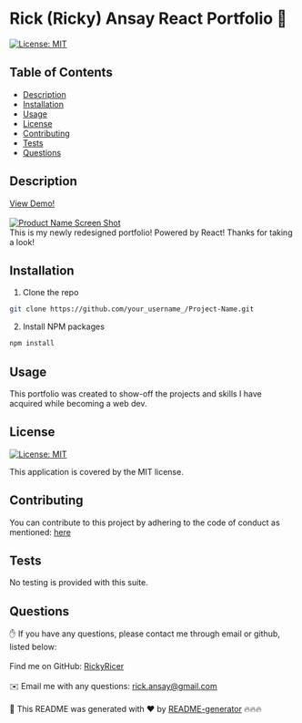 # Rick (Ricky) Ansay React Portfolio 👋
 
[![License: MIT](https://img.shields.io/badge/License-MIT-yellow.svg)](https://opensource.org/licenses/MIT)

## Table of Contents

* [Description](#description)
* [Installation](#installation)
* [Usage](#usage)
* [License](#license)
* [Contributing](#contributing)
* [Tests](#tests)
* [Questions](#questions)

## Description

<a href="https://rickyricer.github.io/reactPortfolio/">View Demo!</a> <br />
<br />
[![Product Name Screen Shot][product-screenshot]](#) <br />
This is my newly redesigned portfolio! Powered by React! Thanks for taking a look!

## Installation

1. Clone the repo
```sh
git clone https://github.com/your_username_/Project-Name.git
```
2. Install NPM packages
```sh
npm install
```


## Usage

This portfolio was created to show-off the projects and skills I have acquired while becoming a web dev. 

## License

[![License: MIT](https://img.shields.io/badge/License-MIT-yellow.svg)](https://opensource.org/licenses/MIT)

This application is covered by the MIT license. 

## Contributing



You can contribute to this project by adhering to the code of conduct as mentioned: [here](https://www.contributor-covenant.org/#:~:text=Contributor%20Covenant%20is%20a%20code,that%20distinguish%20your%20own%20community)

## Tests

No testing is provided with this suite.

## Questions

✋ If you have any questions, please contact me through email or github, listed below:<br />
<br />
Find me on GitHub: [RickyRicer](https://github.com/RickyRicer)<br />
<br />
✉️ Email me with any questions: rick.ansay@gmail.com<br /><br />
🖖 This README was generated with ❤️ by [README-generator](https://github.com/RickyRicer/README-Generator) 🔥🔥🔥
    
  <!-- MARKDOWN LINKS & IMAGES -->
[product-screenshot]: img/screenshot.png
